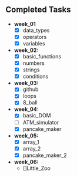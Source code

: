 ## Completed Tasks

- **week_01**
  - [x] data_types
  - [x] operators
  - [x] variables
- **week_02:**
  - [x] basic_functions
  - [x] numbers
  - [x] strings
  - [x] conditions
- **week_03:**
  - [x] github
  - [x] loops
  - [x] 8_ball
- **week_04:**
  - [x] basic_DOM
  - [ ] ATM_simulator
  - [x] pancake_maker
- **week_05:**
  - [x] array_1
  - [x] array_2
  - [x] pancake_maker_2
- **week_06:**
  - []Little_Zoo
